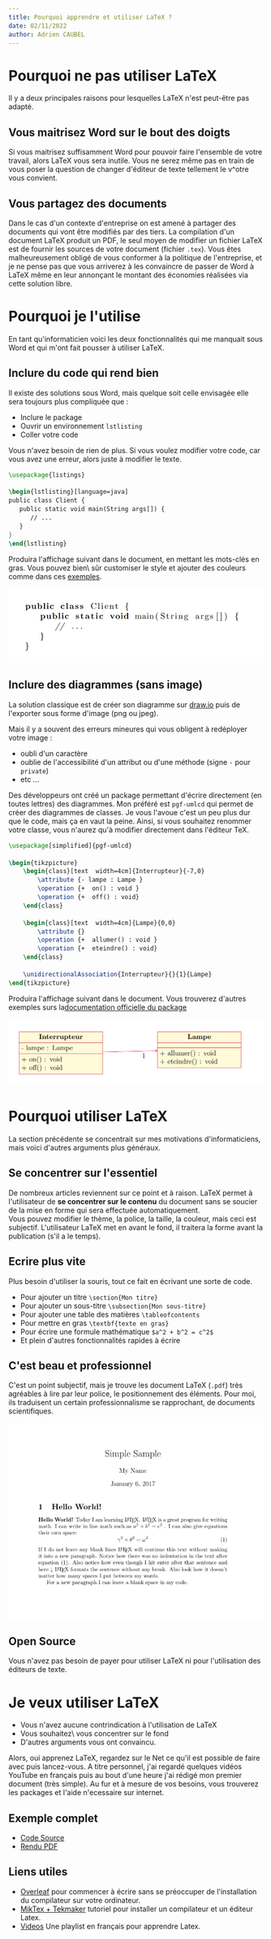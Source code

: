 ```yaml
---
title: Pourquoi apprendre et utiliser LaTeX ?
date: 02/11/2022
author: Adrien CAUBEL
---
```


# Pourquoi ne pas utiliser LaTeX
Il y a deux principales raisons pour lesquelles LaTeX n'est peut-être pas adapté.

## Vous maitrisez Word sur le bout des doigts
Si vous maitrisez suffisamment Word pour pouvoir faire l'ensemble de votre travail, alors LaTeX vous sera inutile. Vous ne serez même pas en train de vous poser la question de changer d'éditeur de texte tellement le v\^otre vous convient.

## Vous partagez des documents
Dans le cas d'un contexte d'entreprise on est amené à partager des documents qui vont être modifiés par des tiers. La compilation d'un document LaTeX produit un PDF, le seul moyen de modifier un fichier LaTeX est de fournir les sources de votre document (fichier `.tex`). Vous êtes malheureusement obligé de vous conformer à la politique de l'entreprise, et je ne pense pas que vous arriverez à les convaincre de passer de Word à LaTeX même en leur annonçant le montant des économies réalisées via cette solution libre.

# Pourquoi je l'utilise
En tant qu'informaticien voici les deux fonctionnalités qui me manquait sous Word et qui m'ont fait pousser à utiliser LaTeX.

## Inclure du code qui rend bien
Il existe des solutions sous Word, mais quelque soit celle envisagée elle sera toujours plus compliquée que :

* Inclure le package
* Ouvrir un environnement `lstlisting`
* Coller votre code 

Vous n'avez besoin de rien de plus. Si vous voulez modifier votre code, car vous avez une erreur, alors juste à modifier le texte. 

```latex
\usepackage{listings}

\begin{lstlisting}[language=java]
public class Client {
   public static void main(String args[]) {
      // ...
   }
}
\end{lstlisting}
```

Produira l'affichage suivant dans le document, en mettant les mots-clés en gras. Vous pouvez bien\ sûr customiser le style et ajouter des couleurs comme dans ces [exemples](https://texblog.org/2011/06/11/latex-syntax-highlighting-examples/).

![](images/code.png)

## Inclure des diagrammes (sans image)
La solution classique est de créer son diagramme sur [draw.io](draw.io) puis de l'exporter sous forme d'image (png ou jpeg).

Mais il y a souvent des erreurs mineures qui vous obligent à redéployer votre image :

* oubli d'un caractère
* oublie de l'accessibilité d'un attribut ou d'une méthode (signe `-` pour `private`)
* etc ...

Des développeurs ont créé un package permettant d'écrire directement (en toutes lettres) des diagrammes. Mon préféré est `pgf-umlcd` qui permet de créer des diagrammes de classes. Je vous l'avoue c'est un peu plus dur que le code, mais ça en vaut la peine. Ainsi, si vous souhaitez renommer votre classe, vous n'aurez qu'à modifier directement dans l'éditeur TeX.

```Latex
\usepackage[simplified]{pgf-umlcd}

\begin{tikzpicture}
    \begin{class}[text  width=4cm]{Interrupteur}{-7,0}
        \attribute {- lampe : Lampe }
        \operation {+  on() : void }
        \operation {+  off() : void}
    \end{class} 
    
    \begin{class}[text  width=4cm]{Lampe}{0,0}
        \attribute {}
        \operation {+  allumer() : void }
        \operation {+  eteindre() : void}
    \end{class} 

    \unidirectionalAssociation{Interrupteur}{}{1}{Lampe}
\end{tikzpicture}
```

Produira l'affichage suivant dans le document. Vous trouverez d'autres exemples surs la[documentation officielle du package](https://ctan.org/pkg/pgf-umlcd)

![](images/class.png)




# Pourquoi utiliser LaTeX
La section précédente se concentrait sur mes motivations d'informaticiens, mais voici d'autres arguments plus généraux.

## Se concentrer sur l'essentiel
De nombreux articles reviennent sur ce point et à raison. LaTeX permet à l'utilisateur de **se concentrer sur le contenu** du document sans se soucier de la mise en forme qui sera effectuée automatiquement.  
Vous pouvez modifier le thème, la police, la taille, la couleur, mais ceci est subjectif. L'utilisateur LaTeX met en avant le fond, il traitera la forme avant la publication (s'il a le temps).

## Ecrire plus vite
Plus besoin d'utiliser la souris, tout ce fait en écrivant une sorte de code.

* Pour ajouter un titre `\section{Mon titre}`
* Pour ajouter un sous-titre `\subsection{Mon sous-titre}`
* Pour ajouter une table des matières `\tableofcontents`
* Pour mettre en gras `\textbf{texte en gras}`
* Pour écrire une formule mathématique `$a^2 + b^2 = c^2$`
* Et plein d'autres fonctionnalités rapides à écrire

## C'est beau et professionnel
C'est un point subjectif, mais je trouve les document LaTeX (`.pdf`) très agréables à lire par leur police, le positionnement des éléments. Pour moi, ils traduisent un certain professionnalisme se rapprochant, de documents scientifiques.

![](images/example.png)

## Open Source
Vous n'avez pas besoin de payer pour utiliser LaTeX ni pour l'utilisation des éditeurs de texte.

# Je veux utiliser LaTeX
* Vous n'avez aucune contrindication à l'utilisation de LaTeX
* Vous souhaitez\ vous concentrer sur le fond
* D'autres arguments vous ont convaincu.

Alors, oui apprenez LaTeX, regardez sur le Net ce qu'il est possible de faire avec puis lancez-vous. A titre personnel, j'ai regardé quelques vidéos YouTube en français puis au bout d'une heure j'ai rédigé mon premier document (très simple). Au fur et à mesure de vos besoins, vous trouverez les packages et l'aide n\'ecessaire sur internet.

## Exemple complet
* [Code Source](exemple_simple.txt)
* [Rendu PDF](exemple_simple.pdf)

## Liens utiles
* [Overleaf](www.overleaf.com) pour commencer à écrire sans se préoccuper de l'installation du compilateur sur votre ordinateur.
* [MikTex + Tekmaker](https://www.univ-montp3.fr/miap/ens/info/Expert/ExpertDoc/TD1/exo8.html) tutoriel pour installer un compilateur et un éditeur Latex.
* [Videos](https://www.youtube.com/watch?v=tcP9wpy33fw&list=PLF5D1F10DAA072E4E) Une playlist en français pour apprendre Latex.
